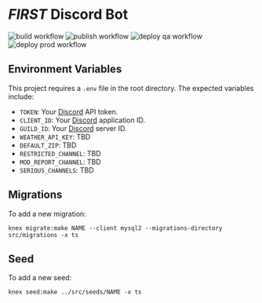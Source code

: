# _FIRST_ Discord Bot

![build workflow](https://github.com/drewwhis/first-discord-bot/actions/workflows/build.yml/badge.svg)
![publish workflow](https://github.com/drewwhis/first-discord-bot/actions/workflows/publish.yml/badge.svg)
![deploy qa workflow](https://github.com/drewwhis/first-discord-bot/actions/workflows/deploy-qa.yml/badge.svg)
![deploy prod workflow](https://github.com/drewwhis/first-discord-bot/actions/workflows/deploy-prod.yml/badge.svg)

## Environment Variables

This project requires a `.env` file in the root directory. The expected variables include:
- `TOKEN`: Your [Discord](https://discord.com/developers/docs/reference) API token.
- `CLIENT_ID`: Your [Discord](https://support-dev.discord.com/hc/en-us/articles/360028717192-Where-can-I-find-my-Application-Team-Server-ID) application ID.
- `GUILD_ID`: Your [Discord](https://support-dev.discord.com/hc/en-us/articles/360028717192-Where-can-I-find-my-Application-Team-Server-ID) server ID.
- `WEATHER_API_KEY`: TBD
- `DEFAULT_ZIP`: TBD
- `RESTRICTED_CHANNEL`: TBD
- `MOD_REPORT_CHANNEL`: TBD
- `SERIOUS_CHANNELS`: TBD

## Migrations

To add a new migration:

`knex migrate:make NAME --client mysql2 --migrations-directory src/migrations -x ts`

## Seed

To add a new seed:

`knex seed:make ../src/seeds/NAME -x ts`